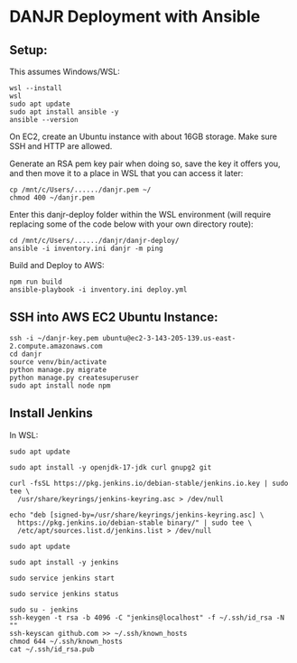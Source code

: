 
# DANJR Deployment with Ansible

## Setup:

This assumes Windows/WSL:

```
wsl --install
wsl
sudo apt update
sudo apt install ansible -y
ansible --version
```

On EC2, create an Ubuntu instance with about 16GB storage. Make sure SSH and HTTP are allowed.

Generate an RSA pem key pair when doing so, save the key it offers you, and then move it to a place in WSL that you can access it later:

```
cp /mnt/c/Users/....../danjr.pem ~/
chmod 400 ~/danjr.pem
```

Enter this danjr-deploy folder within the WSL environment (will require replacing some of the code below with your own directory route):

```
cd /mnt/c/Users/....../danjr/danjr-deploy/
ansible -i inventory.ini danjr -m ping
```

Build and Deploy to AWS:
```
npm run build
ansible-playbook -i inventory.ini deploy.yml
```


## SSH into AWS EC2 Ubuntu Instance:

```
ssh -i ~/danjr-key.pem ubuntu@ec2-3-143-205-139.us-east-2.compute.amazonaws.com
cd danjr
source venv/bin/activate
python manage.py migrate
python manage.py createsuperuser
sudo apt install node npm
```


## Install Jenkins

In WSL:

```
sudo apt update

sudo apt install -y openjdk-17-jdk curl gnupg2 git

curl -fsSL https://pkg.jenkins.io/debian-stable/jenkins.io.key | sudo tee \
  /usr/share/keyrings/jenkins-keyring.asc > /dev/null

echo "deb [signed-by=/usr/share/keyrings/jenkins-keyring.asc] \
  https://pkg.jenkins.io/debian-stable binary/" | sudo tee \
  /etc/apt/sources.list.d/jenkins.list > /dev/null

sudo apt update

sudo apt install -y jenkins

sudo service jenkins start

sudo service jenkins status

sudo su - jenkins
ssh-keygen -t rsa -b 4096 -C "jenkins@localhost" -f ~/.ssh/id_rsa -N ""
ssh-keyscan github.com >> ~/.ssh/known_hosts
chmod 644 ~/.ssh/known_hosts
cat ~/.ssh/id_rsa.pub

```